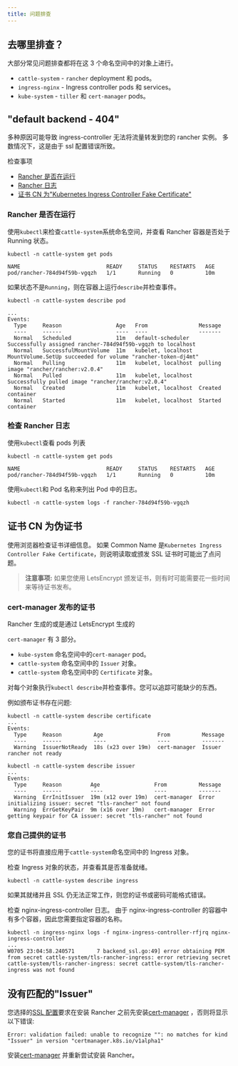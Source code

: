 ```yaml
---
title: 问题排查
---
```


## 去哪里排查？

大部分常见问题排查都将在这 3 个命名空间中的对象上进行。

- `cattle-system` - `rancher` deployment 和 pods。
- `ingress-nginx` - Ingress controller pods 和 services。
- `kube-system` - `tiller` 和 `cert-manager` pods。

## "default backend - 404"

多种原因可能导致 ingress-controller 无法将流量转发到您的 rancher 实例。 多数情况下，这是由于 ssl 配置错误所致。

检查事项

- [Rancher 是否在运行](#rancher-是否在运行)
- [Rancher 日志](#检查-rancher-日志)
- [证书 CN 为"Kubernetes Ingress Controller Fake Certificate"](#证书-cn-为伪证书)

### Rancher 是否在运行

使用`kubectl`来检查`cattle-system`系统命名空间，并查看 Rancher 容器是否处于 Running 状态。

```
kubectl -n cattle-system get pods

NAME                           READY     STATUS    RESTARTS   AGE
pod/rancher-784d94f59b-vgqzh   1/1       Running   0          10m
```

如果状态不是`Running`，则在容器上运行`describe`并检查事件。

```
kubectl -n cattle-system describe pod

...
Events:
  Type     Reason                 Age   From                Message
  ----     ------                 ----  ----                -------
  Normal   Scheduled              11m   default-scheduler   Successfully assigned rancher-784d94f59b-vgqzh to localhost
  Normal   SuccessfulMountVolume  11m   kubelet, localhost  MountVolume.SetUp succeeded for volume "rancher-token-dj4mt"
  Normal   Pulling                11m   kubelet, localhost  pulling image "rancher/rancher:v2.0.4"
  Normal   Pulled                 11m   kubelet, localhost  Successfully pulled image "rancher/rancher:v2.0.4"
  Normal   Created                11m   kubelet, localhost  Created container
  Normal   Started                11m   kubelet, localhost  Started container
```

### 检查 Rancher 日志

使用`kubectl`查看 pods 列表

```
kubectl -n cattle-system get pods

NAME                           READY     STATUS    RESTARTS   AGE
pod/rancher-784d94f59b-vgqzh   1/1       Running   0          10m
```

使用`kubectl`和 Pod 名称来列出 Pod 中的日志。

```
kubectl -n cattle-system logs -f rancher-784d94f59b-vgqzh
```

## 证书 CN 为伪证书

使用浏览器检查证书详细信息。 如果 Common Name 是`Kubernetes Ingress Controller Fake Certificate`，则说明读取或颁发 SSL 证书时可能出了点问题。

> **注意事项:** 如果您使用 LetsEncrypt 颁发证书，则有时可能需要花一些时间来等待证书发布。

### cert-manager 发布的证书

Rancher 生成的或是通过 LetsEncrypt 生成的

`cert-manager` 有 3 部分。

- `kube-system` 命名空间中的`cert-manager` pod。
- `cattle-system` 命名空间中的 `Issuer` 对象。
- `cattle-system` 命名空间中的 `Certificate` 对象。

对每个对象执行`kubectl describe`并检查事件。您可以追踪可能缺少的东西。

例如颁布证书存在问题:

```
kubectl -n cattle-system describe certificate
...
Events:
  Type     Reason          Age                 From          Message
  ----     ------          ----                ----          -------
  Warning  IssuerNotReady  18s (x23 over 19m)  cert-manager  Issuer rancher not ready
```

```
kubectl -n cattle-system describe issuer
...
Events:
  Type     Reason         Age                 From          Message
  ----     ------         ----                ----          -------
  Warning  ErrInitIssuer  19m (x12 over 19m)  cert-manager  Error initializing issuer: secret "tls-rancher" not found
  Warning  ErrGetKeyPair  9m (x16 over 19m)   cert-manager  Error getting keypair for CA issuer: secret "tls-rancher" not found
```

### 您自己提供的证书

您的证书将直接应用于`cattle-system`命名空间中的 Ingress 对象。

检查 Ingress 对象的状态，并查看其是否准备就绪。

```
kubectl -n cattle-system describe ingress
```

如果其就绪并且 SSL 仍无法正常工作，则您的证书或密码可能格式错误。

检查 nginx-ingress-controller 日志。 由于 nginx-ingress-controller 的容器中有多个容器，因此您需要指定容器的名称。

```
kubectl -n ingress-nginx logs -f nginx-ingress-controller-rfjrq nginx-ingress-controller
...
W0705 23:04:58.240571       7 backend_ssl.go:49] error obtaining PEM from secret cattle-system/tls-rancher-ingress: error retrieving secret cattle-system/tls-rancher-ingress: secret cattle-system/tls-rancher-ingress was not found
```

## 没有匹配的"Issuer"

您选择的[SSL 配置](/docs/installation/options/helm2/helm-rancher/_index)要求在安装 Rancher 之前先安装[cert-manager](/docs/installation/options/helm2/helm-rancher/_index) ，否则将显示以下错误:

```
Error: validation failed: unable to recognize "": no matches for kind "Issuer" in version "certmanager.k8s.io/v1alpha1"
```

安装[cert-manager](/docs/installation/options/helm2/helm-rancher/_index) 并重新尝试安装 Rancher。
